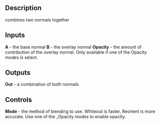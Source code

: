 ## Description
combines two normals together

## Inputs
**A** - the base normal
**B** - the overlay normal
**Opacity** - the amount of contribution of the overlay normal. Only available if one of the Opacity modes is select.

## Outputs
**Out** - a combination of both normals

## Controls
**Mode** - the method of blending to use. Whiteout is faster, Reorient is more accurate. Use one of the _Opacity modes to enable opacity.